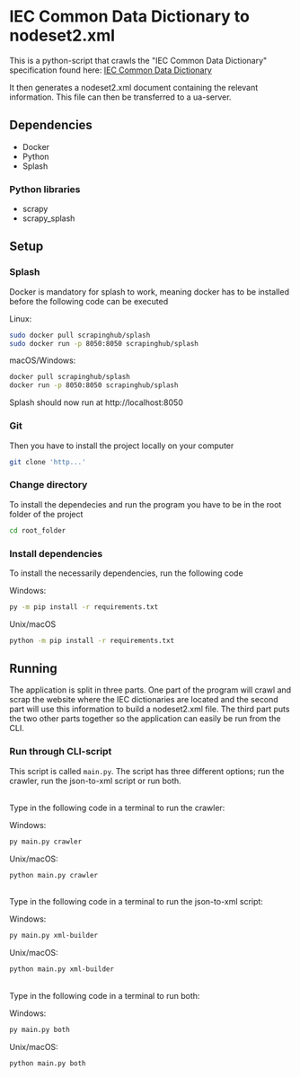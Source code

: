 # IEC Common Data Dictionary to nodeset2.xml
This is a python-script that crawls the "IEC Common Data Dictionary" specification found here:
[IEC Common Data Dictionary](https://cdd.iec.ch/cdd/iec61360/iec61360.nsf/Welcome?OpenPage)

It then generates a nodeset2.xml document containing the relevant information. This file can then be transferred to a ua-server.


## Dependencies
- Docker
- Python
- Splash
### Python libraries
- scrapy
- scrapy_splash


## Setup

### Splash 
Docker is mandatory for splash to work, meaning docker has to be installed before the following code can be executed

Linux: 
```bash
sudo docker pull scrapinghub/splash
sudo docker run -p 8050:8050 scrapinghub/splash
```
macOS/Windows:
```bash
docker pull scrapinghub/splash
docker run -p 8050:8050 scrapinghub/splash
```
Splash should now run at http://localhost:8050 
### Git
Then you have to install the project locally on your computer
```bash
git clone 'http...'
```

### Change directory
To install the dependecies and run the program you have to be in the root folder of the project  
```bash
cd root_folder
```

### Install dependencies
To install the necessarily dependencies, run the following code


Windows:
```bash
py -m pip install -r requirements.txt
```
Unix/macOS
```bash
python -m pip install -r requirements.txt
```

## Running
The application is split in three parts. One part of the program will crawl and scrap the website where the IEC dictionaries are located and the second part will use this information to build a nodeset2.xml file. The third part puts the two other parts together so the application can easily be run from the CLI. 


### Run through CLI-script
This script is called `main.py`. The script has three different options; run the crawler, run the json-to-xml script or run both. 

<br>
Type in the following code in a terminal to run the crawler:

Windows: 
```bash
py main.py crawler
```
Unix/macOS:
```bash
python main.py crawler
```

<br>
Type in the following code in a terminal to run the json-to-xml script:

Windows: 
```bash
py main.py xml-builder
```
Unix/macOS:
```bash
python main.py xml-builder
```

<br>
Type in the following code in a terminal to run both:

Windows: 
```bash
py main.py both
```
Unix/macOS:
```bash
python main.py both
```
